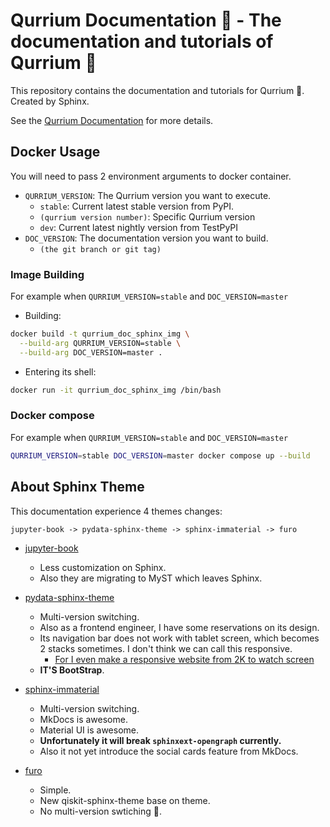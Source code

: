 # Qurrium Documentation 📖 - The documentation and tutorials of Qurrium 📏

This repository contains the documentation and tutorials for Qurrium 📏.
Created by Sphinx.

See the [Qurrium Documentation](https://docs.qurrium.org/latest/) for more details.

## Docker Usage

You will need to pass 2 environment arguments to docker container.

- `QURRIUM_VERSION`: The Qurrium version you want to execute.
  - `stable`: Current latest stable version from PyPI.
  - `(qurrium version number)`: Specific Qurrium version
  - `dev`: Current latest nightly version from TestPyPI
- `DOC_VERSION`: The documentation version you want to build.
  - `(the git branch or git tag)`

### Image Building

For example when `QURRIUM_VERSION=stable` and `DOC_VERSION=master`

- Building:

```sh
docker build -t qurrium_doc_sphinx_img \
  --build-arg QURRIUM_VERSION=stable \
  --build-arg DOC_VERSION=master .
```

- Entering its shell:

```sh
docker run -it qurrium_doc_sphinx_img /bin/bash
```

### Docker compose

For example when `QURRIUM_VERSION=stable` and `DOC_VERSION=master`

```sh
QURRIUM_VERSION=stable DOC_VERSION=master docker compose up --build
```

## About Sphinx Theme

This documentation experience 4 themes changes:

```log
jupyter-book -> pydata-sphinx-theme -> sphinx-immaterial -> furo
```

- [jupyter-book](https://jupyterbook.org/en/stable/intro.html)

  - Less customization on Sphinx.
  - Also they are migrating to MyST which leaves Sphinx.

- [pydata-sphinx-theme](https://pydata-sphinx-theme.readthedocs.io/en/stable/index.html)

  - Multi-version switching.
  - Also as a frontend engineer, I have some reservations on its design.
  - Its navigation bar does not work with tablet screen, which becomes 2 stacks sometimes. I don't think we can call this responsive.
    - [For I even make a responsive website from 2K to watch screen](https://course.opennccu.com)
  - **IT'S BootStrap**.

- [sphinx-immaterial](https://jbms.github.io/sphinx-immaterial/)

  - Multi-version switching.
  - MkDocs is awesome.
  - Material UI is awesome.
  - **Unfortunately it will break `sphinxext-opengraph` currently.**
  - Also it not yet introduce the social cards feature from MkDocs.

- [furo](https://pradyunsg.me/furo/)
  - Simple.
  - New qiskit-sphinx-theme base on theme.
  - No multi-version swtiching 🫠.
